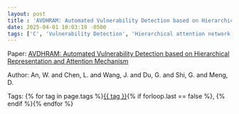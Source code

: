 ```yaml
---
layout: post
title : 'AVDHRAM: Automated Vulnerability Detection based on Hierarchical Representation and Attention Mechanism'
date: 2025-04-01 10:03:19 -0500
tags: ['C', 'Vulnerability Detection', 'Hierarchical attention network', 'Abstract Syntax Tree (AST)', 'Program Dependence Graph (PDG)', 'Tokenizer']
---
```

Paper: [AVDHRAM: Automated Vulnerability Detection based on Hierarchical Representation and Attention Mechanism](https://ieeexplore.ieee.org/stamp/stamp.jsp?arnumber=9443902)

Author: An, W. and Chen, L. and Wang, J. and Du, G. and Shi, G. and Meng, D.




 Tags: 
    <span>
    {% for tag in page.tags %}<a href="{{ site.baseurl }}tags/#{{ tag | slugify }}">{{ tag }}</a>{% if forloop.last == false %}, {% endif %}{% endfor %}
    </span>
